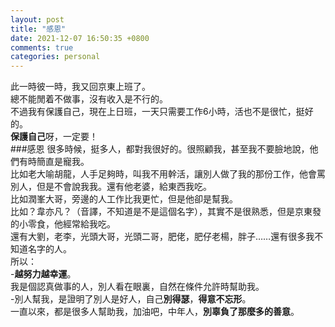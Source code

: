 ```yaml
---
layout: post
title: "感恩"
date: 2021-12-07 16:50:35 +0800
comments: true
categories: personal
---
```

此一時彼一時，我又回京東上班了。  
總不能閒着不做事，沒有收入是不行的。  
不過我有保護自己，現在上日班，一天只需要工作6小時，活也不是很忙，挺好的。  
**保護自己**呀，一定要！  
###感恩
很多時候，挺多人，都對我很好的。很照顧我，甚至我不要臉地說，他們有時簡直是寵我。  
比如老大喻胡龍，人手足夠時，叫我不用幹活，讓別人做了我的那份工作，他會罵別人，但是不會說我我。還有他老婆，給東西我吃。  
比如潤峯大哥，旁邊的人工作比我更忙，但是他卻是幫我。  
比如？韋亦凡？（音譯，不知道是不是這個名字），其實不是很熟悉，但是京東發的小零食，他經常給我吃。  
還有大劉，老李，光頭大哥，光頭二哥，肥佬，肥仔老楊，胖子……還有很多我不知道名字的人。  
所以：  
-**越努力越幸運**。  
我是個認真做事的人，別人看在眼裏，自然在條件允許時幫助我。  
-別人幫我，是證明了別人是好人，自己**別得瑟**，**得意不忘形**。  
一直以來，都是很多人幫助我，加油吧，中年人，**別辜負了那麼多的善意**。
